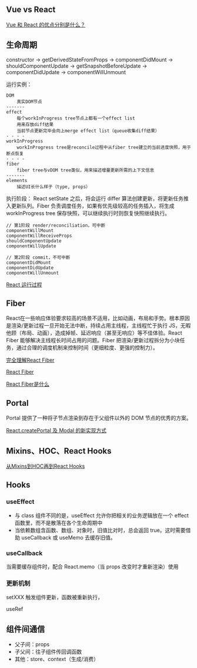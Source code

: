 ## Vue vs React 

[Vue 和 React 的优点分别是什么？](https://www.zhihu.com/question/301860721/answer/724759264)

## 生命周期

constructor -> getDerivedStateFromProps -> componentDidMount -> shouldComponentUpdate -> getSnapshotBeforeUpdate -> componentDidUpdate -> componentWillUnmount

运行实例：
```
DOM
    真实DOM节点
-------
effect
    每个workInProgress tree节点上都有一个effect list
    用来存放diff结果
    当前节点更新完毕会向上merge effect list（queue收集diff结果）
- - - -
workInProgress
    workInProgress tree是reconcile过程中从fiber tree建立的当前进度快照，用于断点恢复
- - - -
fiber
    fiber tree与vDOM tree类似，用来描述增量更新所需的上下文信息
-------
elements
    描述UI长什么样子（type, props）
```

执行阶段：
React setState 之后，将会运行 differ 算法创建更新，将更新任务推入更新队列。Fiber 负责调度任务，如果有优先级较高的任务插入，将生成 workInProgress tree 保存快照，可以继续执行时则恢复快照继续执行。

```
// 第1阶段 render/reconciliation，可中断
componentWillMount
componentWillReceiveProps
shouldComponentUpdate
componentWillUpdate

// 第2阶段 commit，不可中断
componentDidMount
componentDidUpdate
componentWillUnmount
```

[React 运行过程](https://github.com/coconilu/Blog/issues/99)

## Fiber

React在一些响应体验要求较高的场景不适用，比如动画，布局和手势。根本原因是渲染/更新过程一旦开始无法中断，持续占用主线程，主线程忙于执行 JS，无暇他顾（布局、动画），造成掉帧、延迟响应（甚至无响应）等不佳体验。React Fiber 能够解决主线程长时间占用的问题。Fiber 把渲染/更新过程拆分为小块任务，通过合理的调度机制来控制时间（更细粒度、更强的控制力）。

[完全理解React Fiber](http://www.ayqy.net/blog/dive-into-react-fiber)

[React Fiber](https://juejin.im/post/5ab7b3a2f265da2378403e57)

[React Fiber是什么](https://zhuanlan.zhihu.com/p/26027085)

## Portal

Portal 提供了一种将子节点渲染到存在于父组件以外的 DOM 节点的优秀的方案。

[React.createPortal 及 Modal 的新实现方式](http://www.ptbird.cn/react-portal-createPortal.html)

## Mixins、HOC、React Hooks

[从Mixins到HOC再到React Hooks](https://juejin.im/post/5d3184596fb9a07eeb13e12c)

## Hooks

### useEffect

* 与 class 组件不同的是，useEffect 允许你把相关的业务逻辑放在一个 effect 函数里，而不是散落在各个生命周期中
* 当依赖数组含函数、数组、对象时，旧值比对时，总会返回 true。这时需要借助 useCallback 或 useMemo 去缓存旧值。

### useCallback

当需要缓存组件时，配合 React.memo（当 props 改变时才重新渲染）使用

### 更新机制

setXXX 触发组件更新，函数被重新执行，

useRef

## 组件间通信

* 父子间：props
* 子父间：往子组件传回调函数
* 其他：store、context（生成/消费）